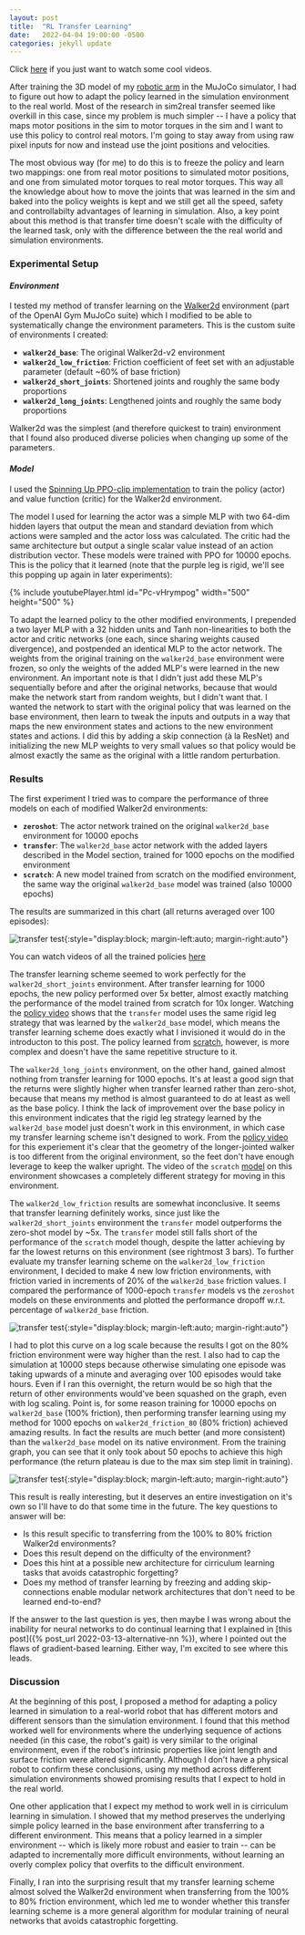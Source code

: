 ```yaml
---
layout: post
title:  "RL Transfer Learning"
date:   2022-04-04 19:00:00 -0500
categories: jekyll update
---
```

Click [here](https://drive.google.com/drive/folders/19JuxNfYaxAnZI6tRyt-nZ-9eFvOWEGoB?usp=sharing) if you just want to watch some cool videos.

After training the 3D model of my [robotic arm](https://github.com/iyevenko/RL-Arm) in the MuJoCo simulator, I had to figure out how to adapt the policy learned in the simulation environment to the real world. Most of the research in sim2real transfer seemed like overkill in this case, since my problem is much simpler -- I have a policy that maps motor positions in the sim to motor torques in the sim and I want to use this policy to control real motors. I'm going to stay away from using raw pixel inputs for now and instead use the joint positions and velocities.

The most obvious way (for me) to do this is to freeze the policy and learn two mappings: one from real motor positions to simulated motor positions, and one from simulated motor torques to real motor torques. This way all the knowledge about how to move the joints that was learned in the sim and baked into the policy weights is kept and we still get all the speed, safety and controllabilty advantages of learning in simulation. Also, a key point about this method is that transfer time doesn't scale with the difficulty of the learned task, only with the difference between the the real world and simulation environments. 

### **Experimental Setup**

#### *Environment*
I tested my method of transfer learning on the [Walker2d](https://gym.openai.com/envs/Walker2d-v2/) environment (part of the OpenAI Gym MuJoCo suite) which I modified to be able to systematically change the environment parameters. This is the custom suite of environments I created:

 - **`walker2d_base`**: The original Walker2d-v2 environment
 - **`walker2d_low_friction`**: Friction coefficient of feet set with an adjustable parameter (default ~60% of base friction)
 - **`walker2d_short_joints`**: Shortened joints and roughly the same body proportions
 - **`walker2d_long_joints`**: Lengthened joints and roughly the same body proportions


Walker2d was the simplest (and therefore quickest to train) environment that I found also produced diverse policies when changing up some of the parameters.

#### *Model*
I used the [Spinning Up PPO-clip implementation](https://spinningup.openai.com/en/latest/algorithms/ppo.html) to train the policy (actor) and value function (critic) for the Walker2d environment.

The model I used for learning the actor was a simple MLP with two 64-dim hidden layers that output the mean and standard deviation from which actions were sampled and the actor loss was calculated. The critic had the same architecture but output a single scalar value instead of an action distribution vector. These models were trained with PPO for 10000 epochs. This is the policy that it learned (note that the purple leg is rigid, we'll see this popping up again in later experiments):

{% include youtubePlayer.html id="Pc-vHrympog" width="500" height="500" %}

To adapt the learned policy to the other modified environments, I prepended a two layer MLP with a 32 hidden units and Tanh non-linearities to both the actor and critic networks (one each, since sharing weights caused divergence), and postpended an identical MLP to the actor network. The weights from the original training on the `walker2d_base` environment were frozen, so only the weights of the added MLP's were learned in the new environment. An important note is that I didn't just add these MLP's sequentially before and after the original networks, because that would make the network start from random weights, but I didn't want that. I wanted the network to start with the original policy that was learned on the base environment, then learn to tweak the inputs and outputs in a way that maps the new environment states and actions to the new environment states and actions. I did this by adding a skip connection (à la ResNet) and initializing the new MLP weights to very small values so that policy would be almost exactly the same as the original with a little random perturbation.

### **Results**
The first experiment I tried was to compare the performance of three models on each of modified Walker2d environments:

 - **`zeroshot`**: The actor network trained on the original `walker2d_base` environment for 10000 epochs
 - **`transfer`**: The `walker2d_base` actor network with the added layers described in the Model section, trained for 1000 epochs on the modified environment
 - **`scratch`**: A new model trained from scratch on the modified environment, the same way the original `walker2d_base` model was trained (also 10000 epochs)

The results are summarized in this chart (all returns averaged over 100 episodes):

![transfer test](/assets/rl_transfer/transfer_test.png){:style="display:block; margin-left:auto; margin-right:auto"}

You can watch videos of all the trained policies [here](https://drive.google.com/drive/folders/19JuxNfYaxAnZI6tRyt-nZ-9eFvOWEGoB?usp=sharing)

The transfer learning scheme seemed to work perfectly for the `walker2d_short_joints` environment. After transfer learning for 1000 epochs, the new policy performed over 5x better, almost exactly matching the performance of the model trained from scratch for 10x longer. Watching the [policy video](https://drive.google.com/file/d/1x4OIzwTJ527ldcg6M3vfs4TJZL2w9rqZ/view?usp=sharing) shows that the `transfer` model uses the same rigid leg strategy that was learned by the `walker2d_base` model, which means the transfer learning scheme does exactly what I invisioned it would do in the introducton to this post. The policy learned from [scratch](https://drive.google.com/file/d/1baoGnD-1YA3Y-GfXEIGuRo6nt84nFWc7/view?usp=sharing), however, is more complex and doesn't have the same repetitive structure to it.

The `walker2d_long_joints` environment, on the other hand, gained almost nothing from transfer learning for 1000 epochs. It's at least a good sign that the returns were slightly higher when transfer learned rather than zero-shot, because that means my method is almost guaranteed to do at least as well as the base policy. I think the lack of improvement over the base policy in this environment indicates that the rigid leg strategy learned by the `walker2d_base` model just doesn't work in this environment, in which case my transfer learning scheme isn't designed to work. From the [policy video](https://drive.google.com/file/d/1hJvf0rB8t907ifi8Sk0KUJR7_zV9rZeN/view?usp=sharing) for this experiement it's clear that the geometry of the longer-jointed walker is too different from the original environment, so the feet don't have enough leverage to keep the walker upright. The video of the `scratch` [model](https://drive.google.com/file/d/1fXQVHm0zkB2WEIXdebOAiqzmDy_H5Az5/view?usp=sharing) on this environment showcases a completely different strategy for moving in this environment.

The `walker2d_low_friction` results are somewhat inconclusive. It seems that transfer learning definitely works, since just like the `walker2d_short_joints` environment the `transfer` model outperforms the zero-shot model by \~5x. The `transfer` model still falls short of the performance of the `scratch` model though, despite the latter achieving by far the lowest returns on this environment (see rightmost 3 bars). To further evaluate my transfer learning scheme on the `walker2d_low_friction` environment, I decided to make 4 new low friction environments, with friction varied in increments of 20% of the `walker2d_base` friction values. I compared the performance of 1000-epoch `transfer` models vs the `zeroshot` models on these environments and plotted the performance dropoff w.r.t. percentage of `walker2d_base` friction.

![transfer test](/assets/rl_transfer/friction_test.png){:style="display:block; margin-left:auto; margin-right:auto"}

I had to plot this curve on a log scale because the results I got on the 80% friction environment were way higher than the rest. I also had to cap the simulation at 10000 steps because otherwise simulating one episode was taking upwards of a minute and averaging over 100 episodes would take hours. Even if I ran this overnight, the return would be so high that the return of other environments would've been squashed on the graph, even with log scaling. Point is, for some reason training for 10000 epochs on `walker2d_base` (100% friction), then performing transfer learning using my method for 1000 epochs on `walker2d_friction_80` (80% friction) achieved amazing results. In fact the results are much better (and more consistent) than the `walker2d_base` model on its native environment. From the training graph, you can see that it only took about 50 epochs to achieve this high performance (the return plateau is due to the max sim step limit in training).

![transfer test](/assets/rl_transfer/friction_80.png){:style="display:block; margin-left:auto; margin-right:auto"}

This result is really interesting, but it deserves an entire investigation on it's own so I'll have to do that some time in the future. The key questions to answer will be:

 - Is this result specific to transferring from the 100% to 80% friction Walker2d environments?
 - Does this result depend on the difficulty of the environment?
 - Does this hint at a possible new architecture for cirriculum learning tasks that avoids catastrophic forgetting?
 - Does my method of transfer learning by freezing and adding skip-connections enable modular network architectures that don't need to be learned end-to-end?

If the answer to the last question is yes, then maybe I was wrong about the inability for neural networks to do continual learning that I explained in [this post]({% post_url 2022-03-13-alternative-nn %}), where I pointed out the flaws of gradient-based learning. Either way, I'm excited to see where this leads.

### **Discussion**
At the beginning of this post, I proposed a method for adapting a policy learned in simulation to a real-world robot that has different motors and different sensors than the simulation environment. I found that this method worked well for environments where the underlying sequence of actions needed (in this case, the robot's gait)  is very similar to the original environment, even if the robot's intrinsic properties like joint length and surface friction were altered significantly. Although I don't have a physical robot to confirm these conclusions, using my method across different simulation environments showed promising results that I expect to hold in the real world.

One other application that I expect my method to work well in is cirriculum learning in simulation. I showed that my method preserves the underlying simple policy learned in the base environment after transferring to a different environment. This means that a policy learned in a simpler environment -- which is likely more robust and easier to train -- can be adapted to incrementally more difficult environments, without learning an overly complex policy that overfits to the difficult environment.

Finally, I ran into the surprising result that my transfer learning scheme almost solved the Walker2d environment when transferring from the 100% to 80% friction environment, which led me to wonder whether this transfer learning scheme is a more general algorithm for modular training of neural networks that avoids catastrophic forgetting. 
